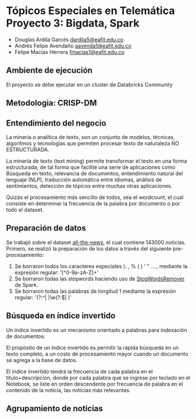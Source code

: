 # Tópicos Especiales en Telemática Proyecto 3: Bigdata, Spark

- Douglas Ardila Garcés dardila5@eafit.edu.co
- Andrés Felipe Avendaño aavenda1@eafit.edu.co
- Felipe Macías Herrera fmacias1@eafit.edu.co

## Ambiente de ejecución
El proyecto se debe ejecutar en un cluster de Databricks Community

## Metodologia: CRISP-DM

## Entendimiento del negocio
La minería o analítica de texto, son un conjunto de modelos, técnicas, algoritmos y tecnologías que permiten procesar texto de naturaleza NO ESTRUCTURADA.

La minería de texto (text mining) permite transformar el texto en una forma estructurada, de tal forma que facilite una serie de aplicaciones como Búsqueda en texto, relevancia de documentos, entendimiento natural del lenguaje (NLP), traducción automática entre idiomas, análisis de sentimientos, detección de tópicos entre muchas otras aplicaciones.

Quizás el procesamiento más sencillo de todos, sea el wordcount, el cual consiste en determinar la frecuencia de la palabra por documento o por todo el dataset.

## Preparación de datos
Se trabajó sobre el dataset [all-the-news](https://www.kaggle.com/snapcrack/all-the-news), el cual contiene 143000 noticias. 
Primero, se realizó la preparación de los datos a través del siguiente pre-procesamiento:
1. Se borraron todos los caracteres especiales (. , % ( ) ‘ “ ...., mediante la expresión regular: '[^0-9a-zA-Z]+'
2. Se borraron todas las stopwords haciendo uso de [StopWordsRemover](https://spark.apache.org/docs/2.2.0/ml-features.html#stopwordsremover) de Spark.
3. Se borraron todas las palabras de longitud 1 mediante la expresión regular: '(?:^| )\w(?:$| )'

## Búsqueda en índice invertido
Un índice invertido es un mecanismo orientado a palabras para indexación de documentos.

El propósito de un índice invertido es permitir la rápida búsqueda en un texto completo, a un costo de procesamiento mayor cuando un documento se agrega a la base de datos.

El índice invertido tendrá la frecuencia de cada palabra en el titulo+descripción, donde por cada palabra que se ingrese por teclado en el Notebook, se liste en orden descendente por frecuencia de palabra en el contenido de la noticia, las noticias más relevantes.


## Agrupamiento de noticias


